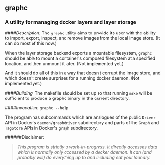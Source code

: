 ## graphc

### A utility for managing docker layers and layer storage

####*Description:*
The `graphc` utility aims to provide its user with the ability to import,
export, inspect, and remove images from the local image store.  (It can do most
of this now.)

When the layer storage backend exports a mountable filesystem, `graphc` should
be able to mount a container's composed filesystem at a specified location, and
then unmount it later.  (Not implemented yet.)

And it should do all of this in a way that doesn't corrupt the image store, and
which doesn't create surprises for a running docker daemon.  (Not implemented
yet.)

####*Building:*
The makefile should be set up so that running `make` will be sufficient to
produce a graphc binary in the current directory.

####*Invocation:*
`graphc --help`

The program has subcommands which are analogues of the public `Driver` API in
Docker's `daemon/graphdriver` subdirectory and parts of the `Graph` and
`TagStore` APIs in Docker's `graph` subdirectory.

######Disclaimer:
> *This program is strictly a work-in-progress.  It directly accesses data
> which is normally only accessed by a docker daemon.  It can (and probably
> will) do everything up to and including eat your laundry.*
